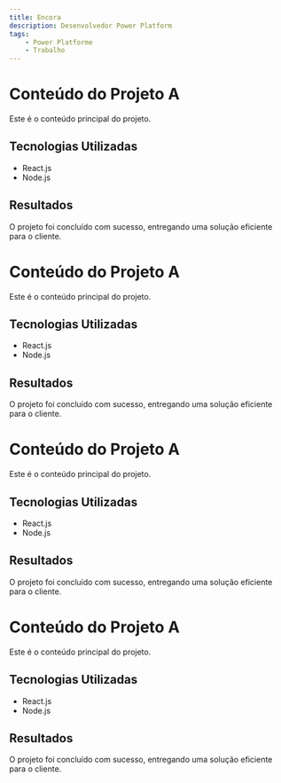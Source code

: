 ```yaml
---
title: Encora
description: Desenvolvedor Power Platform
tags: 
    - Power Platforme
    - Trabalho
---
```


# Conteúdo do Projeto A

Este é o conteúdo principal do projeto.

## Tecnologias Utilizadas
- React.js
- Node.js

## Resultados
O projeto foi concluído com sucesso, entregando uma solução eficiente para o cliente.

# Conteúdo do Projeto A

Este é o conteúdo principal do projeto.

## Tecnologias Utilizadas
- React.js
- Node.js

## Resultados
O projeto foi concluído com sucesso, entregando uma solução eficiente para o cliente.

# Conteúdo do Projeto A

Este é o conteúdo principal do projeto.

## Tecnologias Utilizadas
- React.js
- Node.js

## Resultados
O projeto foi concluído com sucesso, entregando uma solução eficiente para o cliente.

# Conteúdo do Projeto A

Este é o conteúdo principal do projeto.

## Tecnologias Utilizadas
- React.js
- Node.js

## Resultados
O projeto foi concluído com sucesso, entregando uma solução eficiente para o cliente.

